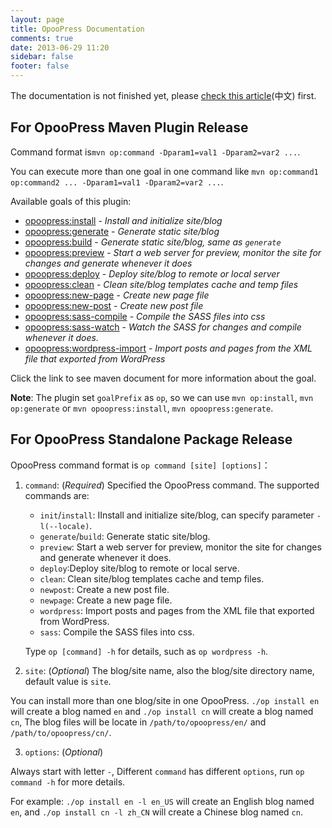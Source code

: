 ```yaml
---
layout: page
title: OpooPress Documentation
comments: true
date: 2013-06-29 11:20
sidebar: false
footer: false
---
```


The documentation is not finished yet, please [check this article](http://opoo.org/opoopress-1.0-rc1-released/)(中文) first.

## For OpooPress Maven Plugin Release
 
Command format is`mvn op:command -Dparam1=val1 -Dparam2=var2 ...`.

You can execute more than one goal in one command like `mvn op:command1 op:command2 ... -Dparam1=val1 -Dparam2=var2 ...`.

Available goals of this plugin:

- [opoopress:install](/maven-site/opoopress-maven-plugin/install-mojo.html) - *Install and initialize site/blog*
- [opoopress:generate](/maven-site/opoopress-maven-plugin/generate-mojo.html) - *Generate static site/blog*
- [opoopress:build](/maven-site/opoopress-maven-plugin/build-mojo.html) - *Generate static site/blog, same as `generate`*
- [opoopress:preview](/maven-site/opoopress-maven-plugin/preview-mojo.html) - *Start a web server for preview, monitor the site for changes and generate whenever it does*
- [opoopress:deploy](/maven-site/opoopress-maven-plugin/deploy-mojo.html) - *Deploy site/blog to remote or local server*
- [opoopress:clean](/maven-site/opoopress-maven-plugin/clean-mojo.html) - *Clean site/blog templates cache and temp files*
- [opoopress:new-page](/maven-site/opoopress-maven-plugin/new-page-mojo.html) - *Create new page file*
- [opoopress:new-post](/maven-site/opoopress-maven-plugin/new-post-mojo.html) - *Create new post file*
- [opoopress:sass-compile](/maven-site/opoopress-maven-plugin/sass-compile-mojo.html) - *Compile the SASS files into css*
- [opoopress:sass-watch](/maven-site/opoopress-maven-plugin/sass-watch-mojo.html) - *Watch the SASS for changes and compile whenever it does.*
- [opoopress:wordpress-import](/maven-site/opoopress-maven-plugin/wordpress-import-mojo.html) - *Import posts and pages from the XML file that exported from WordPress*

Click the link to see maven document for more information about the goal.

**Note**: The plugin set `goalPrefix` as `op`, so we can use `mvn op:install`, `mvn op:generate` or `mvn opoopress:install`, `mvn opoopress:generate`.

## For OpooPress Standalone Package Release

OpooPress command format is `op command [site] [options]`：

1. `command`: (*Required*) Specified the OpooPress command. The supported commands are: 
	* `init`/`install`: IInstall and initialize site/blog, can specify parameter `-l(--locale)`.
	* `generate`/`build`: Generate static site/blog.
	* `preview`: Start a web server for preview, monitor the site for changes and generate whenever it does. 
	* `deploy`:Deploy site/blog to remote or local serve.
	* `clean`: Clean site/blog templates cache and temp files.
	* `newpost`: Create a new post file.
	* `newpage`: Create a new page file.
	* `wordpress`: Import posts and pages from the XML file that exported from WordPress.
	* `sass`: Compile the SASS files into css.
   
   Type	`op [command] -h` for details, such as `op wordpress -h`.

2. `site`: (*Optional*) The blog/site name, also the blog/site directory name, default value is `site`.

  You can install more than one blog/site in one OpooPress. `./op install en` will create a blog named `en` and `./op install cn` will create a blog named `cn`, The blog files will be locate in `/path/to/opoopress/en/` and `/path/to/opoopress/cn/`.
 
3. `options`: (*Optional*) 

  Always start with letter `-`, Different `command` has different `options`, run `op command -h` for more details.

  For example: `./op install en -l en_US` will create an English blog named `en`, and `./op install cn -l zh_CN` will create a Chinese blog named `cn`.
